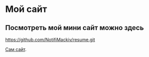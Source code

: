 # Мой сайт
## Посмотреть мой мини сайт можно здесь

https://github.com/NotifiMackiv/resume.git

[Сам сайт](https://github.com/NotifiMackiv/resume.git).
